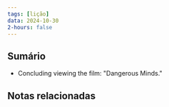 ```yaml
---
tags: [lição]
data: 2024-10-30
2-hours: false
---
```


## Sumário
- Concluding viewing the film: "Dangerous Minds."
## Notas relacionadas